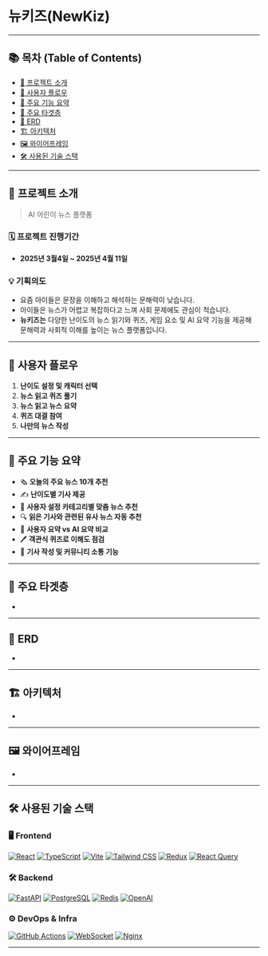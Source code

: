 # 뉴키즈(NewKiz)

---
## 📚 목차 (Table of Contents)

- [🧭 프로젝트 소개](#-프로젝트-소개)
- [🔄 사용자 플로우](#-사용자-플로우)
- [🎯 주요 기능 요약](#-주요-기능-요약)
- [👥 주요 타겟층](#-주요-타겟층)
- [📘 ERD](#-erd)
- [🏗️ 아키텍처](#-아키텍처)
- [🖼️ 와이어프레임](#-와이어프레임)
- [🛠 사용된 기술 스택](#-사용된-기술-스택)

---

## 🧭 프로젝트 소개

>  AI 어린이 뉴스 플랫폼

### 🗓 프로젝트 진행기간
- **2025년 3월4일 ~ 2025년 4월 11일**

### 💡 기획의도
- 요즘 아이들은 문장을 이해하고 해석하는 문해력이 낮습니다.
- 아이들은 뉴스가 어렵고 복잡하다고 느껴 사회 문제에도 관심이 적습니다.
- **뉴키즈는**  다양한 난이도의 뉴스 읽기와 퀴즈, 게임 요소 및 AI 요약 기능을 제공해 문해력과 사회적 이해를 높이는 뉴스 플랫폼입니다. 

---

## 🔄 사용자 플로우


1. **난이도 설정 및 캐릭터 선택**
2. **뉴스 읽고 퀴즈 풀기**
3. **뉴스 읽고 뉴스 요약**
4. **퀴즈 대결 참여**
5. **나만의 뉴스 작성**

---

## 🎯 주요 기능 요약

- 🗞️ **오늘의 주요 뉴스 10개 추천**
- ✍️ **난이도별 기사 제공**
- 🎯 **사용자 설정 카테고리별 맞춤 뉴스 추천**
- 🔍 **읽은 기사와 관련된 유사 뉴스 자동 추천**
- 🧠 **사용자 요약 vs AI 요약 비교**
- 🖊 **객관식 퀴즈로 이해도 점검**
- 📝 **기사 작성 및 커뮤니티 소통 기능**

---

## 👥 주요 타겟층
- 
---

## 📘 ERD
- 


---

## 🏗️ 아키텍처
- 


---

## 🖼️ 와이어프레임
- 

---

## 🛠 사용된 기술 스택

### 🖥️ Frontend
[![React](https://img.shields.io/badge/React-61DAFB?style=flat&logo=react&logoColor=black)](https://reactjs.org/)
[![TypeScript](https://img.shields.io/badge/TypeScript-3178C6?style=flat&logo=typescript&logoColor=white)](https://www.typescriptlang.org/)
[![Vite](https://img.shields.io/badge/Vite-646CFF?style=flat&logo=vite&logoColor=white)](https://vitejs.dev/)
[![Tailwind CSS](https://img.shields.io/badge/TailwindCSS-06B6D4?style=flat&logo=tailwind-css&logoColor=white)](https://tailwindcss.com/)
[![Redux](https://img.shields.io/badge/Redux-764ABC?style=flat&logo=redux&logoColor=white)](https://redux.js.org/)
[![React Query](https://img.shields.io/badge/React_Query-FF4154?style=flat&logo=react-query&logoColor=white)](https://tanstack.com/query/)

### 🛠 Backend
[![FastAPI](https://img.shields.io/badge/FastAPI-009688?style=flat&logo=fastapi&logoColor=white)](https://fastapi.tiangolo.com/)
[![PostgreSQL](https://img.shields.io/badge/PostgreSQL-336791?style=flat&logo=postgresql&logoColor=white)](https://www.postgresql.org/)
[![Redis](https://img.shields.io/badge/Redis-DC382D?style=flat&logo=redis&logoColor=white)](https://redis.io/)
[![OpenAI](https://img.shields.io/badge/OpenAI-412991?style=flat&logo=openai&logoColor=white)](https://openai.com/)

### ⚙ DevOps & Infra
[![GitHub Actions](https://img.shields.io/badge/GitHub_Actions-2088FF?style=flat&logo=github-actions&logoColor=white)](https://github.com/features/actions)
[![WebSocket](https://img.shields.io/badge/WebSocket-008080?style=flat)](https://developer.mozilla.org/en-US/docs/Web/API/WebSockets_API)
[![Nginx](https://img.shields.io/badge/Nginx-009639?style=flat&logo=nginx&logoColor=white)](https://nginx.org/)

---
